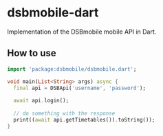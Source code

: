 # dsbmobile-dart

Implementation of the DSBmobile mobile API in Dart.

## How to use

```dart
import 'package:dsbmobile/dsbmobile.dart';

void main(List<String> args) async {
  final api = DSBApi('username', 'password');
  
  await api.login();
  
  // do something with the response
  print((await api.getTimetables()).toString());
}
```
